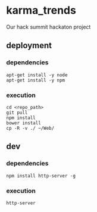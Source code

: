 # karma_trends
Our hack summit hackaton project

## deployment

### dependencies
    apt-get install -y node
    apt-get install -y npm

### execution
    cd <repo_path>
    git pull
    npm install
    bower install
    cp -R -v ./ ~/Web/

## dev

### dependencies
    npm install http-server -g
### execution
    http-server
